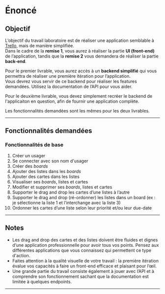 # Énoncé

## Objectif

L’objectif du travail laboratoire est de réaliser une application semblable à [Trello](https://trello.com/fr), mais de manière simplifiée.  
Dans le cadre de la **remise 1**, vous aurez à réaliser la partie **UI (front-end)** de l’application, tandis que la **remise 2** vous demandera de réaliser la partie **back-end**.

Pour le premier livrable, vous aurez accès à un **backend simplifié** qui vous permettra de réaliser une première itération pour l’application.  
Vous devrez vous servir de ce backend pour réaliser les features demandées. Utilisez la documentation de l’API pour vous aider.

Pour le deuxième livrable, vous devez simplement recréer le backend de l'applicaiton en question, afin de fournir une application complète.

Les fonctionnalités demandées sont les mêmes pour les deux livrables.

---

## Fonctionnalités demandées

### Fonctionnalités de base
1. Créer un usager  
2. Se connecter avec son nom d'usager
3. Créer des _boards_  
4. Ajouter des listes dans les _boards_  
5. Ajouter des cartes dans les listes  
6. Visualiser ses _boards_, listes et cartes  
7. Modifier et supprimer ses _boards_, listes et cartes
8. Supporter le drag and drop les cartes d’une listes à l’autre
9. Supporter le drag and drop (ré-ordonner) les listes dans un board (ex : je sélectionne la liste 1 et l’interchange avec la liste 3)
10. Ordonner les cartes d’une liste selon leur priorité et/ou leur due-date

---

## Notes

- Les drag and drop des cartes et des listes doivent être fluides et dignes d’une application professionnelle pour avoir tous vos points. Pensez aux différentes applications que vous connaissez qui permettent ce type d'action.  
- Faites attention à la qualité visuelle de votre travail : la première itération évalue vos capacités à faire un front-end efficace et plaisant pour l’œil.
- Une grande partie du travail consiste également à jouer avec l’API et à comprendre son fonctionnement sachant que la documentation est limitée à quelques endpoints.     

---
